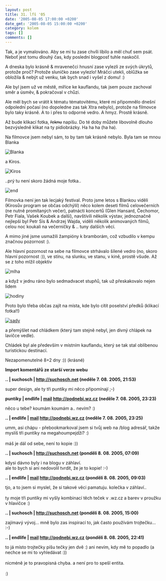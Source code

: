 ```yaml
---
layout: post
title: 31. lfš '05
date: '2005-08-05 17:00:00 +0200'
date_gmt: '2005-08-05 15:00:00 +0200'
category: kolem
tags: []
comments: []
---
```


<style>
section {
	text-align: center;
}

section p {
	text-align: left;
}
</style>
<p>Tak, a je vymalováno. Aby se mi tu zase chvíli líbilo a měl chuť sem psát.
Neboť jest tomu dlouhý čas, kdy poslední blogposť tuhle naskočil.</p>
<p>A dneska bylo krásně &amp; mravenečci hnusní zase vylezli ze svých úkrytů,
protože proč? Protože sluníčko zase vylezlo! Mráčci utekli, oblůžka se obložila
&amp; nebýt už venku, tak bych snad i vyšel z domu! :)</p>
<p>Ale byl jsem už ve městě, míříce ke kauflandu, tak jsem pouze zachoval
směr a úsměv, &amp; pokračoval v chůzi.</p>
<p>Ale měl bych se vrátit k tématu tématovitému, které mi připomnělo dnešní
odpolední počasí (no dopoledne zas tak Xtra nebylo), protože na filmovce bylo
taky krásně. A to i přes to odporné vedro. A hmyz. Prostě krásně.</p>
<p>Až bude klikací fotka, <del>řeknu</del> napíšu. Do té doby můžete libovolně
dlouho bezvýsledně klikat na ty pidiobrázky. Ha ha ha (ha ha).</p>
<p>Na filmovce jsem nebyl sám, to by tam tak krásně nebylo. Byla tam se mnou
Blanka</p>
<div >
<img alt="Blanka" src="%base_url%/assets/old-images/lfs_blanka.jpg">
</div>
<p>a Kiros.</p>
<div >
<img alt="Kiros" src="%base_url%/assets/old-images/lfs_kiros.jpg">
</div>
<p>..prý tu není skoro žádná moje fotka..</p>
<div >
<img alt="end" src="%base_url%/assets/old-images/lfs_ja.jpg">
</div>
<p>Filmovka není jen tak lecjaký festival. Proto jsme letos s Blankou viděli
(Kirosův program se občas odchýlil) něco kolem deseti filmů celovečerních (ne
nutně promítaných večer), patnácti koncertů (Glen Hansard, Čechomor, Petr Fiala,
Vašek Koubek a další), navštívili několik výstav, jednoznačně nejlepší byl
Petr Sís &amp; Andrzej Wajda, viděli několik animovaných filmů, celou noc
koukali na večerníčky &amp; .. tuny dalších věcí.</p>
<p>A mimo jiné jsme usmažili žampióny k bramborám, což vzbudilo v kempu značnou
pozornost :).</p>
<p>Ale hlavní pozornost na sebe na filmovce strhávalo šílené vedro (no, skoro
hlavní pozornost :)), ve stínu, na slunku, ve stanu, v kině, prostě všude. Až se
z toho mlžil objektiv</p>
<div >
<img alt="mlha" src="%base_url%/assets/old-images/lfs_mlha.jpg">
</div>
<p>a když v jednu ráno bylo sedmadvacet stupňů, tak už přeskakovalo nejen
lidem</p>
<div >
<img alt="hodiny" src="%base_url%/assets/old-images/lfs_2500.jpg">
</div>
<p>Proto bylo třeba občas zajít na místa, kde bylo cítit poselství předků (klikací
fotka!!)</p>
<div >
<a href="/%base_url%/assets/old-images/lfs_sady.jpg"><img alt="sady" src="%base_url%/assets/old-images/lfs_sady.jpg"></a>
</div>
<p>a přemýšlet nad chládkem (který tam stejně nebyl, jen divný chlápek na lavičce
vedle).</p>
<p>Chládek byl ale především v místním kauflandu, který se tak stal oblíbenou
turistickou destinací.</p>
<p>Nezapomenutelné 8+2 dny :)) (krásné)</p>
<div class="import-komentaru">
<p><strong>Import komentářů ze starší verze webu</strong></p>
<div class="comment">
<p style="font-weight:bold"><span class="compredmet">..</span> | <span class="comname">suchosch</span> |  <a href="http://suchosch.net">http://suchosch.net</a> (neděle&nbsp;7.&nbsp;08.&nbsp;2005,&nbsp;21:53)</p>
<p>super design, ale ty tři puntíky mi něco připomínají ;-) </p>
</div>
<div class="comment">
<p style="font-weight:bold"><span class="compredmet">puntíky</span> | <span class="comname">endlife</span> |  <a href="mailto:jan.martinek@post.cz">mail</a>  <a href="http://podnebi.wz.cz">http://podnebi.wz.cz</a> (neděle&nbsp;7.&nbsp;08.&nbsp;2005,&nbsp;23:23)</p>
<p>něco u tebe? koumám koumám a.. nevím? :) </p>
</div>
<div class="comment">
<p style="font-weight:bold"><span class="compredmet">..</span> | <span class="comname">endlife</span> |  <a href="mailto:jan.martinek@post.cz">mail</a>  <a href="http://podnebi.wz.cz">http://podnebi.wz.cz</a> (neděle&nbsp;7.&nbsp;08.&nbsp;2005,&nbsp;23:25)</p>
<p>umm, asi chápu - přebookmarkoval jsem si tvůj web na /blog adresář, takže myslíš tři puntíky na megahoumpejdži? :) <br>  <br> máš je dál od sebe, není to kopie :)) </p>
</div>
<div class="comment">
<p style="font-weight:bold"><span class="compredmet">..</span> | <span class="comname">suchosch</span> |  <a href="http://suchosch.net">http://suchosch.net</a> (pondělí&nbsp;8.&nbsp;08.&nbsp;2005,&nbsp;07:09)</p>
<p>kdysi dávno byly i na blogu v záhlaví. <br> ale to bych si ani nedovolil tvrdit, že je to kopie! :-) </p>
</div>
<div class="comment">
<p style="font-weight:bold"><span class="compredmet">..</span> | <span class="comname">endlife</span> |  <a href="mailto:jan.martinek@post.cz">mail</a>  <a href="http://podnebi.wz.cz">http://podnebi.wz.cz</a> (pondělí&nbsp;8.&nbsp;08.&nbsp;2005,&nbsp;09:03)</p>
<p>tjo, a to jsem si myslel, že si takové věci pamatuju. kolečka v záhlaví.. <br>  <br> ty moje tři puntíky mi vyšly kombinací těch teček v .wz.cz a barev v proužku v hlavičce :) </p>
</div>
<div class="comment">
<p style="font-weight:bold"><span class="compredmet">..</span> | <span class="comname">suchosch</span> |  <a href="http://suchosch.net">http://suchosch.net</a> (pondělí&nbsp;8.&nbsp;08.&nbsp;2005,&nbsp;15:00)</p>
<p>zajímavý vývoj... mně bylo zas inspirací to, jak často používám trojtečku... :-) </p>
</div>
<div class="comment">
<p style="font-weight:bold"><span class="compredmet">..</span> | <span class="comname">endlife</span> |  <a href="mailto:jan.martinek@post.cz">mail</a>  <a href="http://podnebi.wz.cz">http://podnebi.wz.cz</a> (pondělí&nbsp;8.&nbsp;08.&nbsp;2005,&nbsp;22:41)</p>
<p>to já místo trojtečky píšu tečky jen dvě :) ani nevím, kdy mě to popadlo (a nechce se mi to vyhledávat :))  <br>  <br> nicméně je to pravopisná chyba. a není pro to spešl entita.  <br>  <br> :) </p>
</div>
</div>

